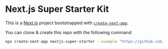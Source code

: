 # Next.js Super Starter Kit


This is a [Next.js](https://nextjs.org/) project bootstrapped with [`create-next-app`](https://github.com/vercel/next.js/tree/canary/packages/create-next-app).

You can clone & create this repo with the following command

```bash
npx create-next-app nextjs-super-starter --example "https://github.com/turhansel/nextjs-super-starter"
```
